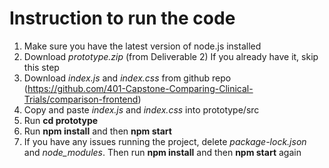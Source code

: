 # Instruction to run the code
  1. Make sure you have the latest version of node.js installed
  2. Download *prototype.zip* (from Deliverable 2) If you already have it, skip this step
  3. Download *index.js* and *index.css* from github repo (https://github.com/401-Capstone-Comparing-Clinical-Trials/comparison-frontend)
  4. Copy and paste *index.js* and *index.css* into prototype/src
  5. Run **cd prototype**
  6. Run **npm install** and then **npm start**
  7. If you have any issues running the project, delete *package-lock.json* and *node_modules*. Then run **npm install** and then **npm start** again

